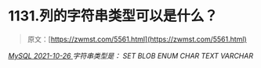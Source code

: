 <!--yml
category: 未分类
date: 0001-01-01 00:00:00
-->

# 1131.列的字符串类型可以是什么？

> 原文：[https://zwmst.com/5561.html](https://zwmst.com/5561.html)

   [ *MySQL* ](https://zwmst.com/mysql)*[ <time datetime="2021-10-27T00:35:25+08:00"> 2021-10-26 </time> ](https://zwmst.com/5561.html)  字符串类型是：
SET
BLOB
ENUM
CHAR
TEXT
VARCHAR*